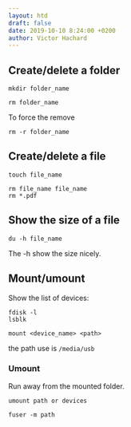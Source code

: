 ```yaml
---
layout: htd
draft: false
date: 2019-10-10 8:24:00 +0200
author: Victor Hachard
---
```


## Create/delete a folder

```
mkdir folder_name
```

```
rm folder_name
```

To force the remove

```
rm -r folder_name
```

## Create/delete a file

```
touch file_name
```

```
rm file_name file_name
rm *.pdf
```

## Show the size of a file

```
du -h file_name
```

The -h show the size nicely.

## Mount/umount

Show the list of devices:

```
fdisk -l
lsblk
```

```
mount <device_name> <path>
```

the path use is `/media/usb`

### Umount

Run away from the mounted folder.

```
umount path or devices
```

```
fuser -m path
```
